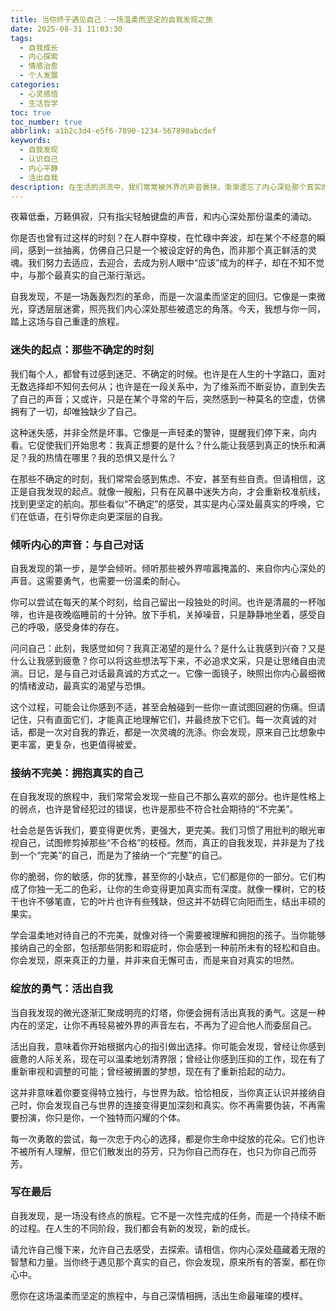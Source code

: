```yaml
---
title: 当你终于遇见自己：一场温柔而坚定的自我发现之旅
date: 2025-08-31 11:03:30
tags:
  - 自我成长
  - 内心探索
  - 情感治愈
  - 个人发展
categories:
  - 心灵感悟
  - 生活哲学
toc: true
toc_number: true
abbrlink: a1b2c3d4-e5f6-7890-1234-567890abcdef
keywords:
  - 自我发现
  - 认识自己
  - 内心平静
  - 活出自我
description: 在生活的洪流中，我们常常被外界的声音裹挟，渐渐遗忘了内心深处那个真实的自己。你是否也曾感到一丝迷茫，渴望找到属于自己的方向？这篇文章，是一次温柔的邀请，让我们一同踏上自我发现的旅程，倾听灵魂的低语，拥抱那个独一无二、闪闪发光的你。
---
```


夜幕低垂，万籁俱寂，只有指尖轻触键盘的声音，和内心深处那份温柔的涌动。

你是否也曾有过这样的时刻？在人群中穿梭，在忙碌中奔波，却在某个不经意的瞬间，感到一丝抽离，仿佛自己只是一个被设定好的角色，而非那个真正鲜活的灵魂。我们努力去适应，去迎合，去成为别人眼中“应该”成为的样子，却在不知不觉中，与那个最真实的自己渐行渐远。

自我发现，不是一场轰轰烈烈的革命，而是一次温柔而坚定的回归。它像是一束微光，穿透层层迷雾，照亮我们内心深处那些被遗忘的角落。今天，我想与你一同，踏上这场与自己重逢的旅程。

### 迷失的起点：那些不确定的时刻

我们每个人，都曾有过感到迷茫、不确定的时候。也许是在人生的十字路口，面对无数选择却不知何去何从；也许是在一段关系中，为了维系而不断妥协，直到失去了自己的声音；又或许，只是在某个寻常的午后，突然感到一种莫名的空虚，仿佛拥有了一切，却唯独缺少了自己。

这种迷失感，并非全然是坏事。它像是一声轻柔的警钟，提醒我们停下来，向内看。它促使我们开始思考：我真正想要的是什么？什么能让我感到真正的快乐和满足？我的热情在哪里？我的恐惧又是什么？

在那些不确定的时刻，我们常常会感到焦虑、不安，甚至有些自责。但请相信，这正是自我发现的起点。就像一艘船，只有在风暴中迷失方向，才会重新校准航线，找到更坚定的航向。那些看似“不确定”的感受，其实是内心深处最真实的呼唤，它们在低语，在引导你走向更深层的自我。

### 倾听内心的声音：与自己对话

自我发现的第一步，是学会倾听。倾听那些被外界喧嚣掩盖的、来自你内心深处的声音。这需要勇气，也需要一份温柔的耐心。

你可以尝试在每天的某个时刻，给自己留出一段独处的时间。也许是清晨的一杯咖啡，也许是夜晚临睡前的十分钟。放下手机，关掉噪音，只是静静地坐着，感受自己的呼吸，感受身体的存在。

问问自己：此刻，我感觉如何？我真正渴望的是什么？是什么让我感到兴奋？又是什么让我感到疲惫？你可以将这些想法写下来，不必追求文采，只是让思绪自由流淌。日记，是与自己对话最真诚的方式之一。它像一面镜子，映照出你内心最细微的情绪波动，最真实的渴望与恐惧。

这个过程，可能会让你感到不适，甚至会触碰到一些你一直试图回避的伤痛。但请记住，只有直面它们，才能真正地理解它们，并最终放下它们。每一次真诚的对话，都是一次对自我的靠近，都是一次灵魂的洗涤。你会发现，原来自己比想象中更丰富，更复杂，也更值得被爱。

### 接纳不完美：拥抱真实的自己

在自我发现的旅程中，我们常常会发现一些自己不那么喜欢的部分。也许是性格上的弱点，也许是曾经犯过的错误，也许是那些不符合社会期待的“不完美”。

社会总是告诉我们，要变得更优秀，更强大，更完美。我们习惯了用批判的眼光审视自己，试图修剪掉那些“不合格”的枝桠。然而，真正的自我发现，并非是为了找到一个“完美”的自己，而是为了接纳一个“完整”的自己。

你的脆弱，你的敏感，你的犹豫，甚至你的小缺点，它们都是你的一部分。它们构成了你独一无二的色彩，让你的生命变得更加真实而有深度。就像一棵树，它的枝干也许不够笔直，它的叶片也许有些残缺，但这并不妨碍它向阳而生，结出丰硕的果实。

学会温柔地对待自己的不完美，就像对待一个需要被理解和拥抱的孩子。当你能够接纳自己的全部，包括那些阴影和瑕疵时，你会感到一种前所未有的轻松和自由。你会发现，原来真正的力量，并非来自无懈可击，而是来自对真实的坦然。

### 绽放的勇气：活出自我

当自我发现的微光逐渐汇聚成明亮的灯塔，你便会拥有活出真我的勇气。这是一种内在的坚定，让你不再轻易被外界的声音左右，不再为了迎合他人而委屈自己。

活出自我，意味着你开始根据内心的指引做出选择。你可能会发现，曾经让你感到疲惫的人际关系，现在可以温柔地划清界限；曾经让你感到压抑的工作，现在有了重新审视和调整的可能；曾经被搁置的梦想，现在有了重新拾起的动力。

这并非意味着你要变得特立独行，与世界为敌。恰恰相反，当你真正认识并接纳自己时，你会发现自己与世界的连接变得更加深刻和真实。你不再需要伪装，不再需要扮演，你只是你，一个独特而闪耀的个体。

每一次勇敢的尝试，每一次忠于内心的选择，都是你生命中绽放的花朵。它们也许不被所有人理解，但它们散发出的芬芳，只为你自己而存在，也只为你自己而芬芳。

### 写在最后

自我发现，是一场没有终点的旅程。它不是一次性完成的任务，而是一个持续不断的过程。在人生的不同阶段，我们都会有新的发现，新的成长。

请允许自己慢下来，允许自己去感受，去探索。请相信，你内心深处蕴藏着无限的智慧和力量。当你终于遇见那个真实的自己，你会发现，原来所有的答案，都在你心中。

愿你在这场温柔而坚定的旅程中，与自己深情相拥，活出生命最璀璨的模样。
